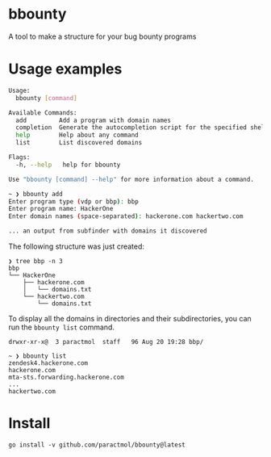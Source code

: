 # bbounty
A tool to make a structure for your bug bounty programs

# Usage examples

```bash
Usage:
  bbounty [command]

Available Commands:
  add         Add a program with domain names
  completion  Generate the autocompletion script for the specified shell
  help        Help about any command
  list        List discovered domains

Flags:
  -h, --help   help for bbounty

Use "bbounty [command] --help" for more information about a command.

~ ❯ bbounty add
Enter program type (vdp or bbp): bbp
Enter program name: HackerOne
Enter domain names (space-separated): hackerone.com hackertwo.com

... an output from subfinder with domains it discovered
```

The following structure was just created:

```
❯ tree bbp -n 3
bbp
└── HackerOne
    ├── hackerone.com
    │   └── domains.txt
    └── hackertwo.com
        └── domains.txt
```

To display all the domains in directories and their subdirectories, you can run the `bbounty list` command.


```fish
drwxr-xr-x@  3 paractmol  staff   96 Aug 20 19:28 bbp/

~ ❯ bbounty list
zendesk4.hackerone.com
hackerone.com
mta-sts.forwarding.hackerone.com
...
hackertwo.com
```

# Install

`go install -v github.com/paractmol/bbounty@latest`